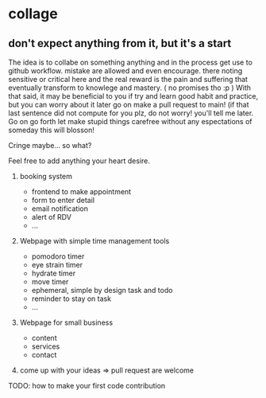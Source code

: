 # collage
## don't expect anything from it, but it's a start

The idea is to collabe on something anything and in the process get use to github workflow.
mistake are allowed and even encourage. there noting sensitive or critical here and the real reward is the pain and suffering that eventually transform to knowlege and mastery. ( no promises tho :p )
With that said, it may be beneficial to you if try and learn good habit and practice, but you can worry about it later go on make a pull request to main! (if that last sentence did not compute for you plz, do not worry! you'll tell me later. Go on go forth let make stupid things carefree without any espectations of someday this will blosson!

Cringe maybe... so what?

Feel free to add anything your heart desire.

1. booking system
    - frontend to make appointment
    - form to enter detail
    - email notification 
    - alert of RDV
    - ...

1. Webpage with simple time management tools
    - pomodoro timer
    - eye strain timer
    - hydrate timer
    - move timer
    - ephemeral, simple by design task and todo 
    - reminder to stay on task
    - ...

1. Webpage for small business
    - content
    - services
    - contact

1. come up with your ideas => pull request are welcome

TODO: how to make your first code contribution
